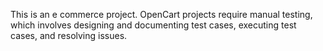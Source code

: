 This is an e commerce project. OpenCart projects require manual testing, which involves designing and documenting test cases, executing test cases, and resolving issues. 
